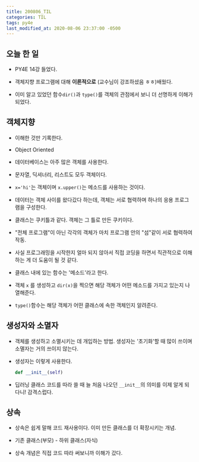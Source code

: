```yaml
---
title: 200806_TIL
categories: TIL
tags: py4e
last_modified_at: 2020-08-06 23:37:00 -0500
---
```


## 오늘 한 일

* PY4E 14강 들었다.

* 객체지향 프로그램에 대해 **이론적으로** (교수님이 강조하셨음 ㅎㅎ)배웠다.

* 이미 알고 있었던 함수`dir()`과 `type()`를 객체의 관점에서 보니 더 선명하게 이해가 되었다.

## 객체지향

* 이해한 것만 기록한다.

* Object Oriented

* 데이터베이스는 아주 많은 객체를 사용한다. 

* 문자열, 딕셔너리, 리스트도 모두 객체이다. 

* `x='hi'`는 객체이며 `x.upper()`는 메소드를 사용하는 것이다.

* 데이터는 객체 사이를 왔다갔다 하는데, 객체는 서로 협력하며 하나의 응용 프로그램을 구성한다.

* 클래스는 쿠키틀과 같다. 객체는 그 틀로 만든 쿠키이다.

* "전체 프로그램"이 아닌 각각의 객체가 마치 프로그램 안의 "섬"같이 서로 협력하여 작동.

* 사실 프로그래밍을 시작한지 얼마 되지 않아서 직접 코딩을 하면서 직관적으로 이해하는 게 더 도움이 될 것 같다.

* 클래스 내에 있는 함수는 '메소드'라고 한다.

* 객체 `x` 를 생성하고 `dir(x)`을 찍으면 해당 객체가 어떤 메소드를 가지고 있는지 나열해준다.

* `type()`함수는 해당 객체가 어떤 클래스에 속한 객체인지 알려준다.

## 생성자와 소멸자

* 객체를 생성하고 소멸시키는 데 개입하는 방법. 생성자는 '초기화'할 때 많이 쓰이며 소멸자는 거의 쓰이지 않는다.

* 생성자는 이렇게 사용한다.

  ```python
  def __init__(self)
  ```

* 딥러닝 클래스 코드를 따라 쓸 때 늘 처음 나오던 `__init__`의 의미를 이제 알게 되다니! 감격스럽다. 

## 상속

* 상속은 쉽게 말해 코드 재사용이다. 이미 만든 클래스를 더 확장시키는 개념.

* 기존 클래스(부모) - 하위 클래스(자식)

* 상속 개념은 직접 코드 따라 써보니까 이해가 갔다.
